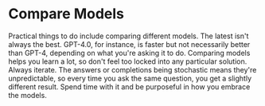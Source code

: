 # Compare Models


Practical things to do include comparing different models. The latest isn't always the best. GPT-4.0, for instance, is faster but not necessarily better than GPT-4, depending on what you're asking it to do. Comparing models helps you learn a lot, so don't feel too locked into any particular solution.
Always iterate. The answers or completions being stochastic means they're unpredictable, so every time you ask the same question, you get a slightly different result. Spend time with it and be purposeful in how you embrace the models.

